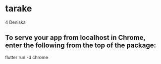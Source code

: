 # tarake

4 Deniska

## To serve your app from localhost in Chrome, enter the following from the top of the package:
flutter run -d chrome
